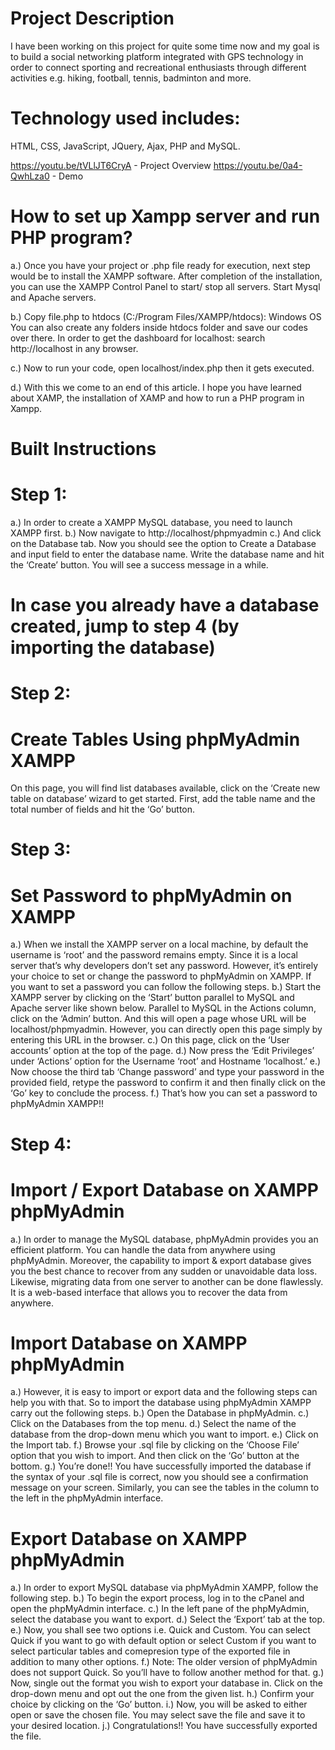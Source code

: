 # Project Description
I have been working on this project for quite some time now and my goal is to build a social networking platform 
integrated with GPS technology in order to connect sporting and recreational enthusiasts through different activities 
e.g. hiking, football, tennis, badminton and more.

# Technology used includes:
HTML, CSS, JavaScript, JQuery, Ajax, PHP and MySQL.


https://youtu.be/tVLlJT6CryA - Project Overview
https://youtu.be/0a4-QwhLza0 - Demo 

# How to set up Xampp server and run PHP program?

a.) Once you have your project or .php file ready for execution, next step would be to install the  XAMPP software.
After completion of the installation, you can use the XAMPP Control Panel to start/ stop all servers.
Start Mysql and Apache servers.

b.) Copy file.php to htdocs (C:/Program Files/XAMPP/htdocs): Windows OS
You can also create any folders inside htdocs folder and save our codes over there.
In order to get the dashboard for localhost: search http://localhost in any browser.

c.) Now to run your code, open localhost/index.php then it gets executed.

d.) With this we come to an end of this article. I hope you have learned about XAMP, the installation of XAMP and how to run a PHP program in Xampp.


# Built Instructions
# Step 1:
a.) In order to create a XAMPP MySQL database, you need to launch XAMPP first.
b.) Now navigate to http://localhost/phpmyadmin
c.) And click on the Database tab. Now you should see the option to Create a Database and input field to enter the database name. Write the database name and hit the ‘Create’ button. You will see a success message in a while. 

# In case you already have a database created, jump to step 4 (by importing the database)
# Step 2:
# Create Tables Using phpMyAdmin XAMPP
On this page, you will find list databases available, click on the ‘Create new table on database’ wizard to get started. First, add the table name and the total number of fields and hit the ‘Go’ button.

# Step 3:
# Set Password to phpMyAdmin on XAMPP
a.) When we install the XAMPP server on a local machine, by default the username is ‘root’ and the password remains empty. Since it is a local server that’s why developers don’t set any password. However, it’s entirely your choice to set or change the password to phpMyAdmin on XAMPP. If you want to set a password you can follow the following steps.
b.) Start the XAMPP server by clicking on the ‘Start’ button parallel to MySQL and Apache server like shown below.
Parallel to MySQL in the Actions column, click on the ‘Admin’ button. And this will open a page whose URL will be localhost/phpmyadmin. However, you can directly open this page simply by entering this URL in the browser.
c.) On this page, click on the ‘User accounts’ option at the top of the page.
d.) Now press the ‘Edit Privileges’ under ‘Actions’ option for the Username ‘root’ and Hostname ‘localhost.’
e.) Now choose the third tab ‘Change password’ and type your password in the provided field, retype the password to confirm it and then finally click on the ‘Go’ key to conclude the process.
f.) That’s how you can set a password to phpMyAdmin XAMPP!!
 
# Step 4:
# Import / Export Database on XAMPP phpMyAdmin
a.) In order to manage the MySQL database, phpMyAdmin provides you an efficient platform. You can handle the data from anywhere using phpMyAdmin. Moreover, the capability to import & export database gives you the best chance to recover from any sudden or unavoidable data loss. Likewise, migrating data from one server to another can be done flawlessly. It is a web-based interface that allows you to recover the data from anywhere.

# Import Database on XAMPP phpMyAdmin
a.) However, it is easy to import or export data and the following steps can help you with that. So to import the database using phpMyAdmin XAMPP carry out the following steps.
b.) Open the Database in phpMyAdmin.
c.) Click on the Databases from the top menu.
d.) Select the name of the database from the drop-down menu which you want to import.
e.) Click on the Import tab.
f.) Browse your .sql file by clicking on the ‘Choose File’ option that you wish to import. And then click on the ‘Go’ button at the bottom.
g.) You’re done!! You have successfully imported the database if the syntax of your .sql file is correct, now you should see a confirmation message on your screen. Similarly, you can see the tables in the column to the left in the phpMyAdmin interface.

# Export Database on XAMPP phpMyAdmin
a.) In order to export MySQL database via phpMyAdmin XAMPP, follow the following step.
b.) To begin the export process, log in to the cPanel and open the phpMyAdmin interface.
c.) In the left pane of the phpMyAdmin, select the database you want to export.
d.) Select the ‘Export’ tab at the top.
e.) Now, you shall see two options i.e. Quick and Custom. You can select Quick if you want to go with default option or select Custom if you want to select particular tables and comepresion type of the exported file in addition to many other options.
f.) Note: The older version of phpMyAdmin does not support Quick. So you’ll have to follow another method for that.
g.) Now, single out the format you wish to export your database in. Click on the drop-down menu and opt out the one from the given list.
h.) Confirm your choice by clicking on the ‘Go’ button.
i.) Now, you will be asked to either open or save the chosen file. You may select save the file and save it to your desired location.
j.) Congratulations!! You have successfully exported the file.

